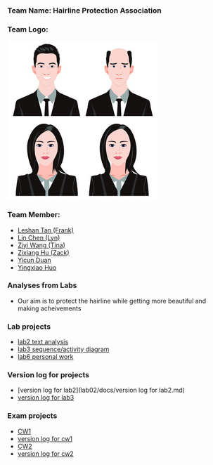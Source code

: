 <h3>Team Name: Hairline Protection Association </h3>

<h3>Team Logo:</h3> 

![alt text](./images/contributors/hairline.jpg "LOGO")


<h3>Team Member:</h3>

- [Leshan Tan (Frank)](contributors/LeshanTAN.md)
- [Lin Chen (Lyn)](contributors/LinCHEN.md)
- [Ziyi Wang (Tina)](contributors/ZiyiWANG.md)
- [Zixiang Hu (Zack)](contributors/ZixiangHU.md)
- [Yicun Duan](contributors/YicunDUAN.md)
- [Yingxiao Huo](contributors/YingxiaoHUO.md)


### Analyses from Labs
- Our aim is to protect the hairline while getting more beautiful and making acheivements

### Lab projects
- [lab2 text analysis](lab02/docs/lab02textAna-V2.md)
- [lab3 sequence/activity diagram](lab03/docs/lab03Explanation.md)
- [lab6 personal work](src/Lab06/)

### Version log for projects
- [version log for lab2](lab02/docs/version log for lab2.md)
- [version log for lab3](lab03/docs/versionLog.md)

### Exam projects
- [CW1](exam/docs/CW1.md)
- [version log for cw1](exam/docs/VLog.md)
- [CW2](cw2/docs/cw2.md)
- [version log for cw2](cw2/docs/versionLog.md)

